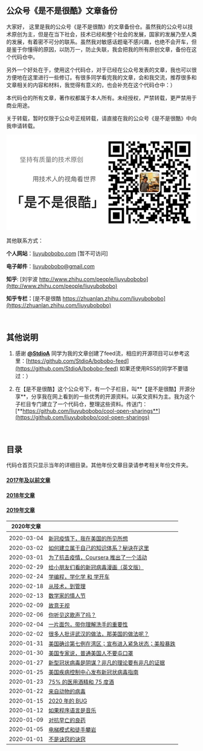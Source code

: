 ## 公众号《是不是很酷》文章备份

大家好， 这里是我的公众号《是不是很酷》的文章备份仓。虽然我的公众号以技术原创为主，但是在当下社会，技术已经和整个社会的发展，国家的发展乃至人类的发展，有着密不可分的联系。虽然我对敏感话题毫不感兴趣，也绝不会开车，但是鉴于你懂得的原因，以防万一，防止失联，我会把我的所有原创文章，备份在这个代码仓中。

另外一个好处在于，使用这个代码仓，对于已经在公众号发表的文章，我也可以很方便地在这里进行一些修订。有很多同学看完我的文章，会和我交流，推荐很多和文章相关的内容和材料，我觉得有意义的，也会补充在这个代码仓中：）

本代码仓的所有文章，著作权都属于本人所有。未经授权，严禁转载，更严禁用于商业用途。

关于转载，暂时仅限于公众号正规转载，请直接在我的公众号《是不是很酷》中向我申请转载。

![qrcode](qrcode_banner.png)

其他联系方式：

**个人网站**：[liuyubobobo.com](http://liuyubobobo.com) [暂不可访问]

**电子邮件**：[liuyubobobo@gmail.com](mailto:liuyubobobo@gmail.com)

**知乎**: [刘宇波 http://www.zhihu.com/people/liuyubobobo](http://www.zhihu.com/people/liuyubobobo)

**知乎专栏：**[是不是很酷 https://zhuanlan.zhihu.com/liuyubobobo](https://zhuanlan.zhihu.com/liuyubobobo)

<br/>

## 其他说明

1. 感谢 [**@StdioA**](https://github.com/StdioA) 同学为我的文章创建了feed流，相应的开源项目可以参考这里：[https://github.com/StdioA/bobobo-feed](https://github.com/StdioA/bobobo-feed) 如果还使用RSS的同学不要错过：）

2. 在【是不是很酷】这个公众号下，有一个子栏目，叫**【是不是很酷】开源分享**，分享我在网上看到的一些优秀的开源资料。以英文资料为主。我为这个子栏目专门建立了一个代码仓，整理这些资料。传送门：[**https://github.com/liuyubobobo/cool-open-sharings**](https://github.com/liuyubobobo/cool-open-sharings)

<br/>

## 目录

代码仓首页只显示当年的详细目录。其他年份文章目录请参考相关年份文件夹。

#### [**2017年及以前文章**](2017/) 

#### [**2018年文章**](2018/)

#### [**2019年文章**](2019/)

| 2020年文章 | |
|:---: | --- |
| | |
| 2020-03-04 | [新冠疫情下，我在美国的所见所想](2020/2020-03-04/) |
| 2020-03-02 | [如何建立属于自己的知识体系？秘诀在这里](2020/2020-03-02/) |
| 2020-03-01 | [为了抗击疫情，Coursera 推出了一个活动](2020/2020-03-01/) |
| 2020-02-29 | [给小朋友们看的新冠病毒漫画（英文版）](2020/2020-02-29/) |
| 2020-02-24 | [学编程，学化学 和 学开车](2020/2020-02-24/) |
| 2020-02-18 | [从技术，到管理](2020/2020-02-18/) |
| 2020-02-13 | [数学家的情人节](2020/2020-02-13/) |
| 2020-02-09 | [故意无视](2020/2020-02-09/) |
| 2020-02-06 | [你听见这歌声了吗？](2020/2020-02-06/) |
| 2020-02-04 | [一片面包，带你理解洗手的重要性](2020/2020-02-04/) |
| 2020-02-02 | [很多人批评武汉的做法，那美国的做法呢？](2020/2020-02-02/) |
| 2020-01-31 | [美国确诊第七例在湾区；宣布进入紧急状态；美股暴跌](2020/2020-01-31/) |
| 2020-01-30 | [美国专家说，普通美国人不要屯口罩](2020/2020-01-30/) |
| 2020-01-27 | [新型冠状病毒是阴谋？非凡的理论要有非凡的证据](2020/2020-01-27/) |
| 2020-01-25 | [美国疾病控制中心发布新冠状病毒指南](2020/2020-01-25) |
| 2020-01-23 | [75% 的医用酒精和 75 度酒](2020/2020-01-23/) |
| 2020-01-22 | [来自动物的病毒](2020/2020-01-22/) |
| 2020-01-15 | [2020 年的 BUG](2020/2020-01-15/) |
| 2020-01-12 | [如果程序语言是音乐](2020/2020-01-12/) |
| 2020-01-09 | [对抗早亡的良药](2020/2020-01-09/) |
| 2020-01-05 | [电梯模式和徒手攀岩](2020/2020-01-05/) |
| 2020-01-01 | [不是诀窍的诀窍](2020/2020-01-01/) |


